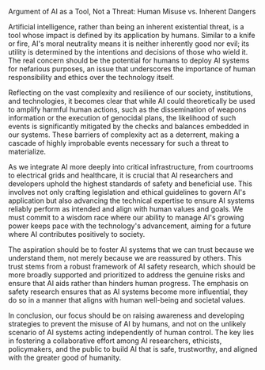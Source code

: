 Argument of AI as a Tool, Not a Threat: Human Misuse vs. Inherent Dangers

Artificial intelligence, rather than being an inherent existential threat, is a tool whose impact is defined by its application by humans. Similar to a knife or fire, AI's moral neutrality means it is neither inherently good nor evil; its utility is determined by the intentions and decisions of those who wield it. The real concern should be the potential for humans to deploy AI systems for nefarious purposes, an issue that underscores the importance of human responsibility and ethics over the technology itself.

Reflecting on the vast complexity and resilience of our society, institutions, and technologies, it becomes clear that while AI could theoretically be used to amplify harmful human actions, such as the dissemination of weapons information or the execution of genocidal plans, the likelihood of such events is significantly mitigated by the checks and balances embedded in our systems. These barriers of complexity act as a deterrent, making a cascade of highly improbable events necessary for such a threat to materialize.

As we integrate AI more deeply into critical infrastructure, from courtrooms to electrical grids and healthcare, it is crucial that AI researchers and developers uphold the highest standards of safety and beneficial use. This involves not only crafting legislation and ethical guidelines to govern AI's application but also advancing the technical expertise to ensure AI systems reliably perform as intended and align with human values and goals. We must commit to a wisdom race where our ability to manage AI's growing power keeps pace with the technology's advancement, aiming for a future where AI contributes positively to society.

The aspiration should be to foster AI systems that we can trust because we understand them, not merely because we are reassured by others. This trust stems from a robust framework of AI safety research, which should be more broadly supported and prioritized to address the genuine risks and ensure that AI aids rather than hinders human progress. The emphasis on safety research ensures that as AI systems become more influential, they do so in a manner that aligns with human well-being and societal values.

In conclusion, our focus should be on raising awareness and developing strategies to prevent the misuse of AI by humans, and not on the unlikely scenario of AI systems acting independently of human control. The key lies in fostering a collaborative effort among AI researchers, ethicists, policymakers, and the public to build AI that is safe, trustworthy, and aligned with the greater good of humanity.